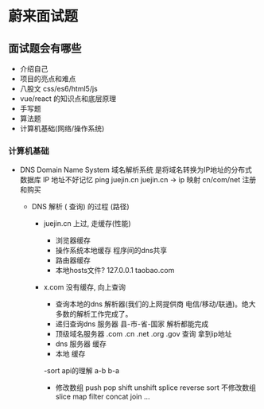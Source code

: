 # 蔚来面试题

## 面试题会有哪些
   - 介绍自己
   - 项目的亮点和难点
   - 八股文
     css/es6/html5/js
   - vue/react 的知识点和底层原理
   - 手写题
   - 算法题
   - 计算机基础(网络/操作系统)

### 计算机基础

- DNS Domain Name System 域名解析系统 是将域名转换为IP地址的分布式数据库
  IP 地址不好记忆
  ping juejin.cn
  juejin.cn -> ip 映射
  cn/com/net 注册和购买

  - DNS 解析 ( 查询) 的过程 (路径)
    - juejin.cn 上过, 走缓存(性能)
      - 浏览器缓存
      - 操作系统本地缓存 程序间的dns共享
      - 路由器缓存
      - 本地hosts文件? 127.0.0.1 taobao.com
    - x.com 没有缓存, 向上查询
      - 查询本地的dns 解析器(我们的上网提供商 电信/移动/联通)。绝大多数的解析工作完成了。
      - 递归查询dns 服务器 县-市-省-国家 解析都能完成
      - 顶级域名服务器 .com .cn .net .org .gov 查询 拿到ip地址
      - dns 服务器 缓存
      - 本地 缓存
      
      -sort api的理解 a-b b-a
      - 修改数组
        push pop shift unshift splice reverse sort
         不修改数组
         slice map filter concat join ...